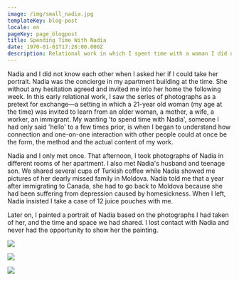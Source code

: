 ```yaml
---
image: /img/small_nadia.jpg
templateKey: blog-post
locale: en
pageKey: page_blogpost
title: Spending Time With Nadia
date: 1970-01-01T17:28:00.000Z
description: Relational work in which I spent time with a woman I did not know.
---
```

Nadia and I did not know each other when I asked her if I could take her portrait. Nadia was the concierge in my apartment building at the time. She without any hesitation agreed and invited me into her home the following week. In this early relational work, I saw the series of photographs as a pretext for exchange—a setting in which a 21-year old woman (my age at the time) was invited to learn from an older woman, a mother, a wife, a worker, an immigrant. My wanting 'to spend time with Nadia', someone I had only said 'hello' to a few times prior, is when I began to understand how connection and one-on-one interaction with other people could at once be the form, the method and the actual content of my work. 

Nadia and I only met once. That afternoon, I took photographs of Nadia in different rooms of her apartment. I also met Nadia's husband and teenage son. We shared several cups of Turkish coffee while Nadia showed me pictures of her dearly missed family in Moldova. Nadia told me that a year after immigrating to Canada, she had to go back to Moldova because she had been suffering from depression caused by homesickness. When I left, Nadia insisted I take a case of 12 juice pouches with me.

Later on, I painted a portrait of Nadia based on the photographs I had taken of her, and the time and space we had shared. I lost contact with Nadia and never had the opportunity to show her the painting.

![](/img/img_1812.jpg)

![](/img/img_1734.jpg)

![](/img/3d-24854_squeezie-apple-strawberry-blueberry_mickey_uk_it.jpg)
